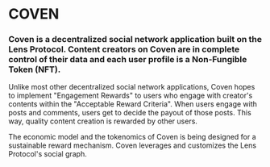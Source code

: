 # COVEN

### Coven is a decentralized social network application built on the Lens Protocol. Content creators on Coven are in complete control of their data and each user profile is a Non-Fungible Token (NFT).

Unlike most other decentralized social network applications, Coven hopes to implement "Engagement Rewards" to users who engage with creator's contents within the "Acceptable Reward Criteria". When users engage with posts and comments, users get to decide the payout of those posts. This way, quality content creation is rewarded by other users.

The economic model and the tokenomics of Coven is being designed for a sustainable reward mechanism. Coven leverages and customizes the Lens Protocol's social graph.